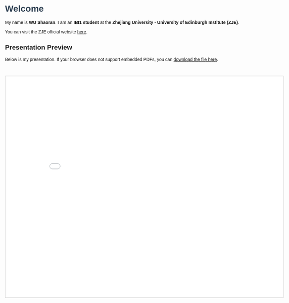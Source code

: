 <!DOCTYPE html>
<html lang="en">
<head>
  <meta charset="UTF-8">
  <title>My Presentation</title>
  <style>
    body {
      font-family: Arial, sans-serif;
      max-width: 900px;
      margin: auto;
      padding: 40px;
    }
    h1 {
      color: #2c3e50;
    }
    iframe {
      margin-top: 30px;
      border: 1px solid #ccc;
    }
  </style>
</head>
<body>

  <h1>Welcome</h1>
  <p>My name is <strong>WU Shaoran</strong>. I am an <strong>IBI1 student</strong> at the <strong>Zhejiang University - University of Edinburgh Institute (ZJE)</strong>.</p>

  <p>You can visit the ZJE official website <a href="https://www.zje.intl.zju.edu.cn/" target="_blank">here</a>.</p>

  <h2>Presentation Preview</h2>
  <p>Below is my presentation. If your browser does not support embedded PDFs, you can <a href="Journal_club.pdf" download>download the file here</a>.</p>

  <iframe src="presentation.pdf" width="100%" height="700px">
    This browser does not support PDF preview. Please <a href="Journal_club.pdf">click here to download the PDF</a>.
  </iframe>

</body>
</html>
